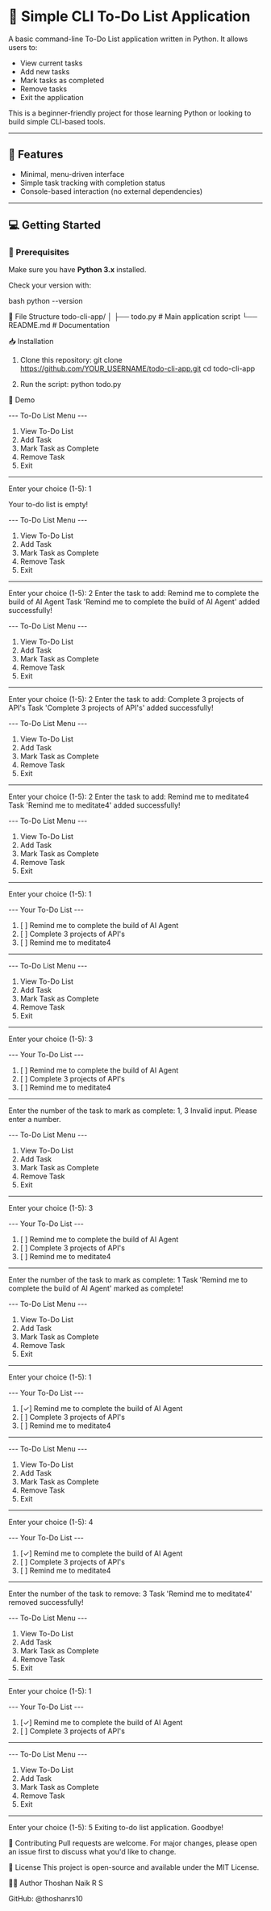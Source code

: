 # 📝 Simple CLI To-Do List Application

A basic command-line To-Do List application written in Python. It allows users to:

- View current tasks
- Add new tasks
- Mark tasks as completed
- Remove tasks
- Exit the application

This is a beginner-friendly project for those learning Python or looking to build simple CLI-based tools.

---

## 🚀 Features

- Minimal, menu-driven interface
- Simple task tracking with completion status
- Console-based interaction (no external dependencies)

---

## 💻 Getting Started

### 🔧 Prerequisites

Make sure you have **Python 3.x** installed.

Check your version with:

bash
python --version

📂 File Structure
todo-cli-app/
│
├── todo.py         # Main application script
└── README.md       # Documentation


📥 Installation
1. Clone this repository:
  git clone https://github.com/YOUR_USERNAME/todo-cli-app.git
  cd todo-cli-app

2. Run the script:
   python todo.py
   
📸 Demo

--- To-Do List Menu ---
1. View To-Do List
2. Add Task
3. Mark Task as Complete
4. Remove Task
5. Exit
-----------------------
Enter your choice (1-5): 1

Your to-do list is empty!

--- To-Do List Menu ---
1. View To-Do List
2. Add Task
3. Mark Task as Complete
4. Remove Task
5. Exit
-----------------------
Enter your choice (1-5): 2
Enter the task to add: Remind me to complete the build of AI Agent
Task 'Remind me to complete the build of AI Agent' added successfully!

--- To-Do List Menu ---
1. View To-Do List
2. Add Task
3. Mark Task as Complete
4. Remove Task
5. Exit
-----------------------
Enter your choice (1-5): 2
Enter the task to add: Complete 3 projects of API's
Task 'Complete 3 projects of API's' added successfully!

--- To-Do List Menu ---
1. View To-Do List
2. Add Task
3. Mark Task as Complete
4. Remove Task
5. Exit
-----------------------
Enter your choice (1-5): 2
Enter the task to add: Remind me to meditate4
Task 'Remind me to meditate4' added successfully!

--- To-Do List Menu ---
1. View To-Do List
2. Add Task
3. Mark Task as Complete
4. Remove Task
5. Exit
-----------------------
Enter your choice (1-5): 1

--- Your To-Do List ---
1. [ ] Remind me to complete the build of AI Agent
2. [ ] Complete 3 projects of API's
3. [ ] Remind me to meditate4
-----------------------

--- To-Do List Menu ---
1. View To-Do List
2. Add Task
3. Mark Task as Complete
4. Remove Task
5. Exit
-----------------------
Enter your choice (1-5): 3

--- Your To-Do List ---
1. [ ] Remind me to complete the build of AI Agent
2. [ ] Complete 3 projects of API's
3. [ ] Remind me to meditate4
-----------------------
Enter the number of the task to mark as complete: 1, 3
Invalid input. Please enter a number.

--- To-Do List Menu ---
1. View To-Do List
2. Add Task
3. Mark Task as Complete
4. Remove Task
5. Exit
-----------------------
Enter your choice (1-5): 3  

--- Your To-Do List ---
1. [ ] Remind me to complete the build of AI Agent
2. [ ] Complete 3 projects of API's
3. [ ] Remind me to meditate4
-----------------------
Enter the number of the task to mark as complete: 1
Task 'Remind me to complete the build of AI Agent' marked as complete!

--- To-Do List Menu ---
1. View To-Do List
2. Add Task
3. Mark Task as Complete
4. Remove Task
5. Exit
-----------------------
Enter your choice (1-5): 1

--- Your To-Do List ---
1. [✓] Remind me to complete the build of AI Agent
2. [ ] Complete 3 projects of API's
3. [ ] Remind me to meditate4
-----------------------

--- To-Do List Menu ---
1. View To-Do List
2. Add Task
3. Mark Task as Complete
4. Remove Task
5. Exit
-----------------------
Enter your choice (1-5): 4

--- Your To-Do List ---
1. [✓] Remind me to complete the build of AI Agent
2. [ ] Complete 3 projects of API's
3. [ ] Remind me to meditate4
-----------------------
Enter the number of the task to remove: 3
Task 'Remind me to meditate4' removed successfully!

--- To-Do List Menu ---
1. View To-Do List
2. Add Task
3. Mark Task as Complete
4. Remove Task
5. Exit
-----------------------
Enter your choice (1-5): 1

--- Your To-Do List ---
1. [✓] Remind me to complete the build of AI Agent
2. [ ] Complete 3 projects of API's
-----------------------

--- To-Do List Menu ---
1. View To-Do List
2. Add Task
3. Mark Task as Complete
4. Remove Task
5. Exit
-----------------------
Enter your choice (1-5): 5
Exiting to-do list application. Goodbye!

🤝 Contributing
Pull requests are welcome. For major changes, please open an issue first to discuss what you'd like to change.

📜 License
This project is open-source and available under the MIT License.

🙋‍♂️ Author
Thoshan Naik R S

GitHub: @thoshanrs10
